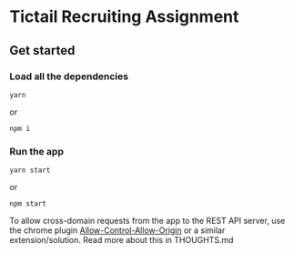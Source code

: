 # Tictail Recruiting Assignment

## Get started
### Load all the dependencies
```console
yarn
```
or
```console
npm i
```

### Run the app
```console
yarn start
```
or
```console
npm start
```

To allow cross-domain requests from the app to the REST API server, use the chrome plugin [Allow-Control-Allow-Origin](https://chrome.google.com/webstore/detail/allow-control-allow-origi/nlfbmbojpeacfghkpbjhddihlkkiljbi/reviews?hl=en) or a similar extension/solution. Read more about this in THOUGHTS.md
